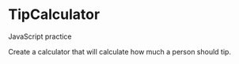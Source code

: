 # TipCalculator
JavaScript practice 

Create a calculator that will calculate how much a person should tip. 
